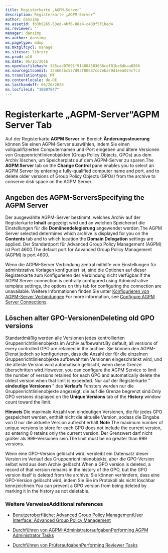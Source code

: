 ```yaml
---
title: Registerkarte „AGPM-Server“
description: Registerkarte „AGPM-Server“
author: dansimp
ms.assetid: fb3b0265-53ed-4bf6-88a4-c409f5f1bed4
ms.reviewer: ''
manager: dansimp
ms.author: dansimp
ms.pagetype: mdop
ms.mktglfcycl: manage
ms.sitesec: library
ms.prod: w10
ms.date: 06/16/2016
ms.openlocfilehash: 335cad07691f914884583636cef01be8dbaa0266
ms.sourcegitcommit: 354664bc527d93f80687cd2eba70d1eea024c7c3
ms.translationtype: MT
ms.contentlocale: de-DE
ms.lasthandoff: 06/26/2020
ms.locfileid: "10807847"
---
```

# <span data-ttu-id="8dcf0-103">Registerkarte „AGPM-Server“</span><span class="sxs-lookup"><span data-stu-id="8dcf0-103">AGPM Server Tab</span></span>


<span data-ttu-id="8dcf0-104">Auf der Registerkarte **AGPM Server** im Bereich **Änderungssteuerung** können Sie einen AGPM-Server auswählen, indem Sie einen vollqualifizierten Computernamen und-Port eingeben und ältere Versionen von Gruppenrichtlinienobjekten (Group Policy Objects, GPOs) aus dem Archiv löschen, um Speicherplatz auf dem AGPM-Server zu sparen.</span><span class="sxs-lookup"><span data-stu-id="8dcf0-104">The **AGPM Server** tab on the **Change Control** pane enables you to select an AGPM Server by entering a fully-qualified computer name and port, and to delete older versions of Group Policy Objects (GPOs) from the archive to conserve disk space on the AGPM Server.</span></span>

## <span data-ttu-id="8dcf0-105">Angeben des AGPM-Servers</span><span class="sxs-lookup"><span data-stu-id="8dcf0-105">Specifying the AGPM Server</span></span>


<span data-ttu-id="8dcf0-106">Der ausgewählte AGPM-Server bestimmt, welches Archiv auf der Registerkarte **Inhalt** angezeigt wird und an welchen Speicherort die Einstellungen für die **Domänendelegierung** angewendet werden.</span><span class="sxs-lookup"><span data-stu-id="8dcf0-106">The AGPM Server selected determines which archive is displayed for you on the **Contents** tab and to which location the **Domain Delegation** settings are applied.</span></span> <span data-ttu-id="8dcf0-107">Der Standardport für Advanced Group Policy Management (AGPM) ist Port 4600.</span><span class="sxs-lookup"><span data-stu-id="8dcf0-107">The default port for Advanced Group Policy Management (AGPM) is port 4600.</span></span>

<span data-ttu-id="8dcf0-108">Wenn die AGPM-Server Verbindung zentral mithilfe von Einstellungen für administrative Vorlagen konfiguriert ist, sind die Optionen auf dieser Registerkarte zum Konfigurieren der Verbindung nicht verfügbar.</span><span class="sxs-lookup"><span data-stu-id="8dcf0-108">If the AGPM Server connection is centrally configured using Administrative template settings, the options on this tab for configuring the connection are unavailable.</span></span> <span data-ttu-id="8dcf0-109">Weitere Informationen finden Sie unter [Konfigurieren von AGPM-Server Verbindungen](configure-agpm-server-connections-agpm30ops.md).</span><span class="sxs-lookup"><span data-stu-id="8dcf0-109">For more information, see [Configure AGPM Server Connections](configure-agpm-server-connections-agpm30ops.md).</span></span>

## <span data-ttu-id="8dcf0-110">Löschen alter GPO-Versionen</span><span class="sxs-lookup"><span data-stu-id="8dcf0-110">Deleting old GPO versions</span></span>


<span data-ttu-id="8dcf0-111">Standardmäßig werden alle Versionen jedes kontrollierten Gruppenrichtlinienobjekts im Archiv aufbewahrt.</span><span class="sxs-lookup"><span data-stu-id="8dcf0-111">By default, all versions of every controlled GPO are retained in the archive.</span></span> <span data-ttu-id="8dcf0-112">Sie können den AGPM-Dienst jedoch so konfigurieren, dass die Anzahl der für die einzelnen Gruppenrichtlinienobjekte aufbewahrten Versionen eingeschränkt wird, und die älteste Version wird automatisch gelöscht, wenn diese Grenze überschritten wird.</span><span class="sxs-lookup"><span data-stu-id="8dcf0-112">However, you can configure the AGPM Service to limit the number of versions retained for each GPO and automatically delete the oldest version when that limit is exceeded.</span></span> <span data-ttu-id="8dcf0-113">Nur auf der Registerkarte " **eindeutige Versionen** " des **Verlaufs** Fensters werden nur die Gruppenrichtlinienobjekte angezeigt, die auf die Grenze begrenzt sind.</span><span class="sxs-lookup"><span data-stu-id="8dcf0-113">Only GPO versions displayed on the **Unique Versions** tab of the **History** window count toward the limit.</span></span>

<span data-ttu-id="8dcf0-114">**Hinweis**  Die maximale Anzahl von eindeutigen Versionen, die für jedes GPO gespeichert werden, enthält nicht die aktuelle Version, sodass die Eingabe von 0 nur die aktuelle Version aufrecht erhält.</span><span class="sxs-lookup"><span data-stu-id="8dcf0-114">**Note** The maximum number of unique versions to store for each GPO does not include the current version, so entering 0 retains only the current version.</span></span> <span data-ttu-id="8dcf0-115">Der Grenzwert darf nicht größer als 999-Versionen sein.</span><span class="sxs-lookup"><span data-stu-id="8dcf0-115">The limit must be no greater than 999 versions.</span></span>

<span data-ttu-id="8dcf0-116">Wenn eine GPO-Version gelöscht wird, verbleibt ein Datensatz dieser Version im Verlauf des Gruppenrichtlinienobjekts, aber die GPO-Version selbst wird aus dem Archiv gelöscht.</span><span class="sxs-lookup"><span data-stu-id="8dcf0-116">When a GPO version is deleted, a record of that version remains in the history of the GPO, but the GPO version itself is deleted from the archive.</span></span> <span data-ttu-id="8dcf0-117">Sie können verhindern, dass eine GPO-Version gelöscht wird, indem Sie Sie im Protokoll als nicht löschbar kennzeichnen.</span><span class="sxs-lookup"><span data-stu-id="8dcf0-117">You can prevent a GPO version from being deleted by marking it in the history as not deletable.</span></span>

 

### <span data-ttu-id="8dcf0-118">Weitere Verweise</span><span class="sxs-lookup"><span data-stu-id="8dcf0-118">Additional references</span></span>

-   [<span data-ttu-id="8dcf0-119">Benutzeroberfläche: Advanced Group Policy Management</span><span class="sxs-lookup"><span data-stu-id="8dcf0-119">User Interface: Advanced Group Policy Management</span></span>](user-interface-advanced-group-policy-management-agpm30ops.md)

-   [<span data-ttu-id="8dcf0-120">Durchführen von AGPM-Administratoraufgaben</span><span class="sxs-lookup"><span data-stu-id="8dcf0-120">Performing AGPM Administrator Tasks</span></span>](performing-agpm-administrator-tasks-agpm30ops.md)

-   [<span data-ttu-id="8dcf0-121">Durchführen von Prüferaufgaben</span><span class="sxs-lookup"><span data-stu-id="8dcf0-121">Performing Reviewer Tasks</span></span>](performing-reviewer-tasks-agpm30ops.md)

 

 






